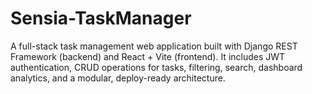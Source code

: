 # Sensia-TaskManager
A full-stack task management web application built with Django REST Framework (backend) and React + Vite (frontend). It includes JWT authentication, CRUD operations for tasks, filtering, search, dashboard analytics, and a modular, deploy-ready architecture.
